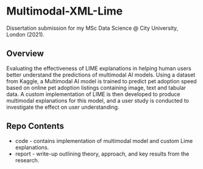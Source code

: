 # Multimodal-XML-Lime
Dissertation submission for my MSc Data Science @ City University, London (2021).

## Overview
Evaluating the effectiveness of LIME explanations in helping human users better understand the predictions of multimodal AI models. Using a dataset from Kaggle, a Multimodal AI model is trained to
predict pet adoption speed based on online pet adoption listings containing image, text and tabular data. A custom implementation of LIME is then developed to produce multimodal
explanations for this model, and a user study is conducted to investigate the effect on user understanding.

## Repo Contents
* code - contains implementation of multimodal model and custom Lime explanations.
* report - write-up outlining theory, approach, and key results from the research.
